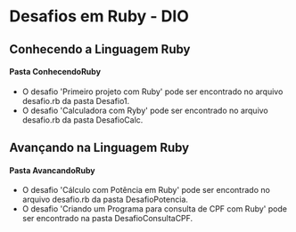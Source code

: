 # Desafios em Ruby - DIO

## Conhecendo a Linguagem Ruby
#### Pasta ConhecendoRuby
* O desafio 'Primeiro projeto com Ruby' pode ser encontrado no arquivo desafio.rb da pasta Desafio1.
* O desafio 'Calculadora com Ryby' pode ser encontrado no arquivo desafio.rb da pasta DesafioCalc.

## Avançando na Linguagem Ruby
#### Pasta AvancandoRuby
* O desafio 'Cálculo com Potência em Ruby' pode ser encontrado no arquivo desafio.rb da pasta DesafioPotencia.
* O desafio 'Criando um Programa para consulta de CPF com Ruby' pode ser encontrado na pasta DesafioConsultaCPF.
